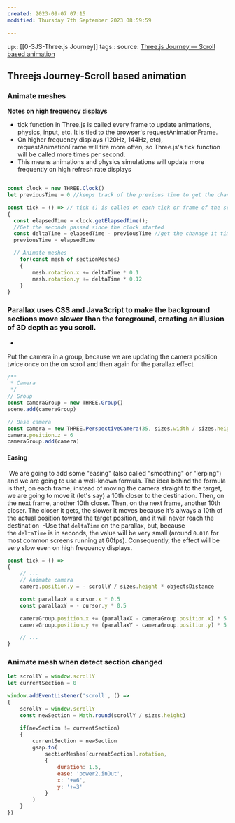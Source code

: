 ```yaml
---
created: 2023-09-07 07:15
modified: Thursday 7th September 2023 08:59:59

---
```

up::  [[0-3JS-Three.js Journey]]
tags::
source: [Three.js Journey — Scroll based animation](https://threejs-journey.com/lessons/scroll-based-animation#easing)

## Threejs Journey-Scroll based animation

### Animate meshes
**Notes on high frequency displays**
- tick function in Three.js is called every frame to update animations, physics, input, etc. It is tied to the browser's requestAnimationFrame.
- On higher frequency displays (120Hz, 144Hz, etc), requestAnimationFrame will fire more often, so Three.js's tick function will be called more times per second.
- This means animations and physics simulations will update more frequently on high refresh rate displays

```javascript

const clock = new THREE.Clock()
let previousTime = 0 //keeps track of the previous time to get the change in time

const tick = () => // tick () is called on each tick or frame of the scene's render loop.
{
  const elapsedTime = clock.getElapsedTime();
  //Get the seconds passed since the clock started
  const deltaTime = elapsedTime - previousTime //get the chanage it time for each tick
  previousTime = elapsedTime

  // Animate meshes
    for(const mesh of sectionMeshes)
    {
        mesh.rotation.x += deltaTime * 0.1
        mesh.rotation.y += deltaTime * 0.12
    }
}
```


### Parallax uses CSS and JavaScript to make the background sections move slower than the foreground, creating an illusion of 3D depth as you scroll.
-
Put the camera in a group, because we are updating the camera position twice once on the on scroll and then again for the parallax effect
```javascript
/**
 * Camera
 */
// Group
const cameraGroup = new THREE.Group()
scene.add(cameraGroup)

// Base camera
const camera = new THREE.PerspectiveCamera(35, sizes.width / sizes.height, 0.1, 100)
camera.position.z = 6
cameraGroup.add(camera)
```

#### Easing
 We are going to add some "easing" (also called "smoothing" or "lerping") and we are going to use a well-known formula. The idea behind the formula is that, on each frame, instead of moving the camera straight to the target, we are going to move it (let's say) a 10th closer to the destination. Then, on the next frame, another 10th closer. Then, on the next frame, another 10th closer. The closer it gets, the slower it moves because it's always a 10th of the actual position toward the target position, and it will never reach the destination
 -Use that `deltaTime` on the parallax, but, because the `deltaTime` is in seconds, the value will be very small (around `0.016` for most common screens running at 60fps). Consequently, the effect will be very slow even on high frequency displays.
 
```javascript
const tick = () =>
{
    // ...
    // Animate camera
    camera.position.y = - scrollY / sizes.height * objectsDistance

    const parallaxX = cursor.x * 0.5
    const parallaxY = - cursor.y * 0.5

	cameraGroup.position.x += (parallaxX - cameraGroup.position.x) * 5 * deltaTime
    cameraGroup.position.y += (parallaxY - cameraGroup.position.y) * 5 * deltaTime

    // ...
}
```


### Animate mesh when detect section changed

```javascript
let scrollY = window.scrollY
let currentSection = 0
```


```javascript
window.addEventListener('scroll', () =>
{
    scrollY = window.scrollY
    const newSection = Math.round(scrollY / sizes.height)

    if(newSection != currentSection)
    {
        currentSection = newSection
        gsap.to(
            sectionMeshes[currentSection].rotation,
            {
                duration: 1.5,
                ease: 'power2.inOut',
                x: '+=6',
                y: '+=3'
            }
        )
    }
})
```
